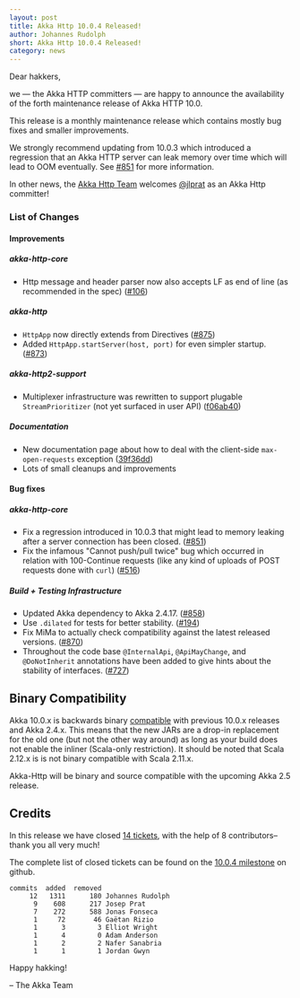 ```yaml
---
layout: post
title: Akka Http 10.0.4 Released!
author: Johannes Rudolph
short: Akka Http 10.0.4 Released!
category: news
---
```


Dear hakkers,

we — the Akka HTTP committers — are happy to announce the availability of the forth maintenance release of Akka HTTP 10.0.

This release is a monthly maintenance release which contains mostly bug fixes and smaller improvements.

We strongly recommend updating from 10.0.3 which introduced a regression that an Akka HTTP server can leak memory
over time which will lead to OOM eventually. See [#851](https://github.com/akka/akka-http/issues/851) for more information.

In other news, the [Akka Http Team](https://github.com/orgs/akka/teams/akka-http-team) welcomes [@jlprat](https://github.com/jlprat)
as an Akka Http committer!

### List of Changes

#### Improvements

##### akka-http-core
 * Http message and header parser now also accepts LF as end of line (as recommended in the spec) ([#106](https://github.com/akka/akka-http/issues/106))

##### akka-http
 * `HttpApp` now directly extends from Directives ([#875](https://github.com/akka/akka-http/issues/875))
 * Added `HttpApp.startServer(host, port)` for even simpler startup. ([#873](https://github.com/akka/akka-http/issues/873))

##### akka-http2-support
 * Multiplexer infrastructure was rewritten to support plugable `StreamPrioritizer` (not yet surfaced in user API) ([f06ab40](https://github.com/akka/akka-http/commit/f06ab40))

##### Documentation
 * New documentation page about how to deal with the client-side `max-open-requests` exception ([39f36dd](https://github.com/akka/akka-http/commit/39f36dd))
 * Lots of small cleanups and improvements

#### Bug fixes

##### akka-http-core
 * Fix a regression introduced in 10.0.3 that might lead to memory leaking after a server connection has been closed. ([#851](https://github.com/akka/akka-http/issues/851))
 * Fix the infamous "Cannot push/pull twice" bug which occurred in relation with 100-Continue requests (like any kind
   of uploads of POST requests done with `curl`) ([#516](https://github.com/akka/akka-http/issues/516))

##### Build + Testing Infrastructure
 * Updated Akka dependency to Akka 2.4.17. ([#858](https://github.com/akka/akka-http/issues/858))
 * Use `.dilated` for tests for better stability. ([#194](https://github.com/akka/akka-http/issues/194))
 * Fix MiMa to actually check compatibility against the latest released versions. ([#870](https://github.com/akka/akka-http/issues/870))
 * Throughout the code base `@InternalApi`, `@ApiMayChange`, and `@DoNotInherit` annotations have been added
   to give hints about the stability of interfaces. ([#727](https://github.com/akka/akka-http/issues/727))

## Binary Compatibility

Akka 10.0.x is backwards binary [compatible](http://doc.akka.io/docs/akka/2.5-M1/common/binary-compatibility-rules.html)
with previous 10.0.x releases and Akka 2.4.x. This means that the new JARs are a drop-in replacement for
the old one (but not the other way around) as long as your build does not enable the inliner (Scala-only restriction).
It should be noted that Scala 2.12.x is is not binary compatible with Scala 2.11.x.

Akka-Http will be binary and source compatible with the upcoming Akka 2.5 release.

## Credits

In this release we have closed [14 tickets](https://github.com/akka/akka-http/milestone/21?closed=1), with the help of 8
contributors– thank you all very much!

The complete list of closed tickets can be found on the
[10.0.4 milestone](https://github.com/akka/akka-http/milestone/21?closed=1) on github.

~~~
commits  added  removed
     12   1311      180 Johannes Rudolph
      9    608      217 Josep Prat
      7    272      588 Jonas Fonseca
      1     72       46 Gaëtan Rizio
      1      3        3 Elliot Wright
      1      4        0 Adam Anderson
      1      2        2 Nafer Sanabria
      1      1        1 Jordan Gwyn
~~~

Happy hakking!

– The Akka Team
